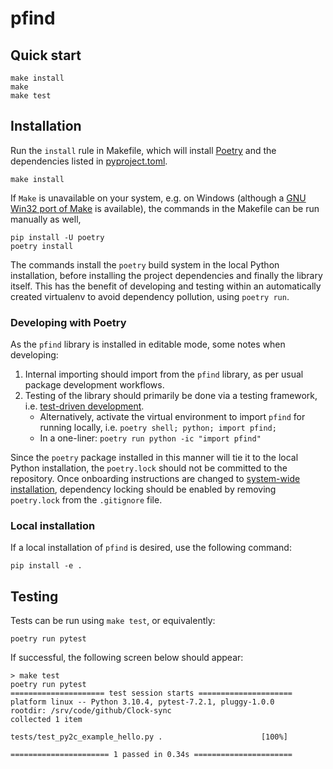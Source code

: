 # pfind

## Quick start

```
make install
make
make test
```

## Installation

Run the `install` rule in Makefile, which will install [Poetry](https://python-poetry.org/) and the dependencies listed in [pyproject.toml](pyproject.toml).

```
make install
```

If `Make` is unavailable on your system, e.g. on Windows (although a [GNU Win32 port of Make](https://gnuwin32.sourceforge.net/packages/make.htm) is available), the commands in the Makefile can be run manually as well,

```
pip install -U poetry
poetry install
```

The commands install the `poetry` build system in the local Python installation, before installing the project dependencies and finally the library itself. This has the benefit of developing and testing within an automatically created virtualenv to avoid dependency pollution, using `poetry run`.

### Developing with Poetry

As the `pfind` library is installed in editable mode, some notes when developing:

1. Internal importing should import from the `pfind` library, as per usual package development workflows.
1. Testing of the library should primarily be done via a testing framework, i.e. [test-driven development](https://en.wikipedia.org/wiki/Test-driven_development).
   * Alternatively, activate the virtual environment to import `pfind` for running locally, i.e. `poetry shell; python; import pfind;`
   * In a one-liner: `poetry run python -ic "import pfind"` 

Since the `poetry` package installed in this manner will tie it to the local Python installation, the `poetry.lock` should not be committed to the repository. Once onboarding instructions are changed to [system-wide installation](https://python-poetry.org/docs/), dependency locking should be enabled by removing `poetry.lock` from the `.gitignore` file.

### Local installation

If a local installation of `pfind` is desired, use the following command:

```
pip install -e .
```

## Testing

Tests can be run using `make test`, or equivalently:

```
poetry run pytest
```

If successful, the following screen below should appear:

```
> make test
poetry run pytest
===================== test session starts =====================
platform linux -- Python 3.10.4, pytest-7.2.1, pluggy-1.0.0
rootdir: /srv/code/github/Clock-sync
collected 1 item

tests/test_py2c_example_hello.py .                      [100%]

====================== 1 passed in 0.34s ======================
```

